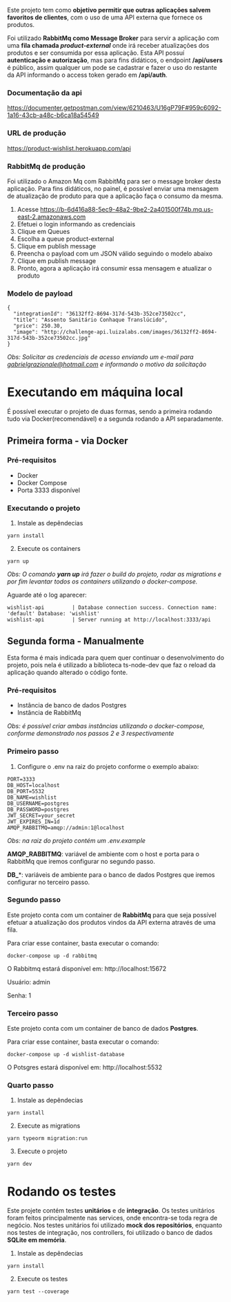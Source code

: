 Este projeto tem como **objetivo permitir que outras aplicações salvem favoritos de clientes**, com o uso de uma API externa que fornece os produtos. 

Foi utilizado **RabbitMq como Message Broker** para servir a aplicação com uma **fila chamada ***product-external***** onde irá receber atualizações dos produtos e ser consumida por essa aplicação. 
Esta API possuí **autenticação e autorização**, mas para fins didáticos, o endpoint **/api/users** é público, assim qualquer um pode se cadastrar e fazer o uso do restante da API informando o access token gerado em **/api/auth**.
### Documentação da api
https://documenter.getpostman.com/view/6210463/U16gP79F#959c6092-1a16-43cb-a48c-b6ca18a54549

### URL de produção
https://product-wishlist.herokuapp.com/api

### RabbitMq de produção
Foi utilizado o Amazon Mq com RabbitMq para ser o message broker desta aplicação. Para fins didáticos, no painel, é possível enviar uma mensagem de atualização de produto para que a aplicação faça o consumo da mesma.

1. Acesse
https://b-6d416a88-5ec9-48a2-9be2-2a401500f74b.mq.us-east-2.amazonaws.com
2. Efetuei o login informando as credenciais
3. Clique em Queues
4. Escolha a queue product-external
5. Clique em publish message
6. Preencha o payload com um JSON válido seguindo o modelo abaixo
7. Clique em publish message
8. Pronto, agora a aplicação irá consumir essa mensagem e atualizar o produto

### Modelo de payload
```
{
  "integrationId": "36132ff2-8694-317d-543b-352ce73502cc",
  "title": "Assento Sanitário Conhaque Translúcido",
  "price": 250.30,
  "image": "http://challenge-api.luizalabs.com/images/36132ff2-8694-317d-543b-352ce73502cc.jpg"
}
```
*Obs: Solicitar as credenciais de acesso enviando um e-mail para gabrielgrazionale@hotmail.com e informando o motivo da solicitação*
# Executando em máquina local
É possível executar o projeto de duas formas, sendo a primeira rodando tudo via Docker(recomendável) e a segunda rodando a API separadamente.

## Primeira forma - via Docker
### Pré-requisitos
- Docker
- Docker Compose
- Porta 3333 disponível
### Executando o projeto
1. Instale as depêndecias
```
yarn install
```
2. Execute os containers
```
yarn up
```
*Obs: O comando **yarn up** irá fazer o build do projeto, rodar as migrations e por fim levantar todos os containers utilizando o docker-compose.*

Aguarde até o log aparecer:
```
wishlist-api         | Database connection success. Connection name: 'default' Database: 'wishlist'
wishlist-api         | Server running at http://localhost:3333/api
```
## Segunda forma - Manualmente
Esta forma é mais indicada para quem quer continuar o desenvolvimento do projeto, pois nela é utilizado a biblioteca ts-node-dev que faz o reload da aplicação quando alterado o código fonte.
### Pré-requisitos
- Instância de banco de dados Postgres
- Instância de RabbitMq

*Obs: é possível criar ambas instâncias utilizando o docker-compose, conforme demonstrado nos passos 2 e 3 respectivamente*
### Primeiro passo
1. Configure o .env na raiz do projeto conforme o exemplo abaixo:
```
PORT=3333
DB_HOST=localhost
DB_PORT=5532
DB_NAME=wishlist
DB_USERNAME=postgres
DB_PASSWORD=postgres
JWT_SECRET=your_secret
JWT_EXPIRES_IN=1d
AMQP_RABBITMQ=amqp://admin:1@localhost
```
*Obs: na raiz do projeto contém um .env.example*

**AMQP_RABBITMQ**: variável de ambiente com o host e porta para o RabbitMq que iremos configurar no segundo passo.

**DB_***: variáveis de ambiente para o banco de dados Postgres que iremos configurar no terceiro passo.

### Segundo passo
Este projeto conta com um container de **RabbitMq** para que seja possível efetuar a atualização dos produtos vindos da API externa através de uma fila.

Para criar esse container, basta executar o comando:
```
docker-compose up -d rabbitmq
```
O Rabbitmq estará disponível em: http://localhost:15672

Usuário: admin

Senha: 1
### Terceiro passo
Este projeto conta com um container de banco de dados **Postgres**. 

Para criar esse container, basta executar o comando:
```
docker-compose up -d wishlist-database
```
O Potsgres estará disponível em: http://localhost:5532
### Quarto passo
1. Instale as depêndecias
```
yarn install
```
2. Execute as migrations
```
yarn typeorm migration:run
```
3. Execute o projeto
```
yarn dev
```
# Rodando os testes
Este projete contém testes **unitários** e de **integração**. Os testes unitários foram feitos principalmente nas services, onde encontra-se toda regra de negócio. Nos testes unitários foi utilizado **mock dos repositórios**, enquanto nos testes de integração, nos controllers, foi utilizado o banco de dados **SQLite em memória**.

1. Instale as depêndecias
```
yarn install
```
2. Execute os testes
```
yarn test --coverage
```